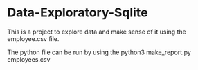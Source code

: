 # Data-Exploratory-Sqlite

This is a project to explore data and make sense of it using the employee.csv file. 

The python file can be run by using the python3 make_report.py employees.csv


